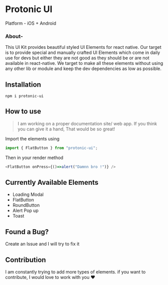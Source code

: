 # Protonic UI

Platform - iOS + Android 

### About- 

This UI Kit provides beautiful styled UI Elements for react native. Our target is to provide special and manually crafted UI Elements which come in daily use for devs but either they are not good as they should be or are not available in react-native. We target to make all these elements without using any other lib or module and keep the dev dependencies as low as possible.


## Installation

```cd
npm i protonic-ui
```

## How to use

> I am working on a proper documentation site/ web app. If you think you can give it a hand, That would be so great!

Import the elements using 

```js
import { FlatButton } from "protonic-ui";

```

Then in your render method

```js
<FlatButton onPress={()=>alert("Damnn bro !")} />
```



## Currently Available Elements

- Loading Modal
- FlatButton 
- RoundButton
- Alert Pop up
- Toast


## Found a Bug?
Create an Issue and I will try to fix it

## Contribution
I am constantly trying to add more types of elements.
if you want to contribute, I would love to work with you ❤️